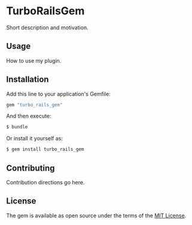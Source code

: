 # TurboRailsGem
Short description and motivation.

## Usage
How to use my plugin.

## Installation
Add this line to your application's Gemfile:

```ruby
gem "turbo_rails_gem"
```

And then execute:
```bash
$ bundle
```

Or install it yourself as:
```bash
$ gem install turbo_rails_gem
```

## Contributing
Contribution directions go here.

## License
The gem is available as open source under the terms of the [MIT License](https://opensource.org/licenses/MIT).
